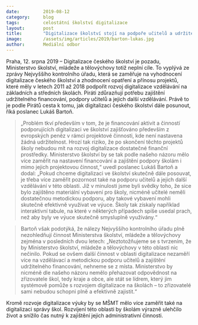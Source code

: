 ```yaml
---
date:         2019-08-12
category:     blog
tags:         celostátní školství digitalizace
layout:       post
title:        "Digitalizace školství stojí na podpoře učitelů a udržitelném financování"
image:        /assets/img/articles/2019/barton-lukas.jpg
author:       Mediální odbor
---
```



 

Praha, 12. srpna 2019 – Digitalizace českého školství je pozadu, Ministerstvo školství, mládeže a tělovýchovy totiž neplní cíle. To vyplývá ze zprávy Nejvyššího kontrolního úřadu, která se zaměřuje na vyhodnocení digitalizace českého školství a zhodnocení opatření a přínosu projektů, které měly v letech 2011 až 2018 podpořit rozvoj digitalizace vzdělávání na základních a středních školách. Piráti zdůrazňují potřebu zajištění udržitelného financování, podpory učitelů a jejich další vzdělávání. Právě to je podle Pirátů cesta k tomu, jak digitalizaci českého školství dále posunout, říká poslanec Lukáš Bartoň.

> „Problém tkví především v tom, že je financování aktivit a činností podporujících digitalizaci ve školství zajišťováno především z evropských peněz v rámci projektové činnosti, kde není nastavena žádná udržitelnost. Hrozí tak riziko, že po skončení těchto projektů školy nebudou mít na rozvoj digitalizace dostatečné finanční prostředky. Ministerstvo školství by se tak podle našeho názoru mělo více zaměřit na nastavení financování a zajištění podpory školám i mimo jejich projektovou činnost,“ uvedl poslanec Lukáš Bartoň a dodal: „Pokud chceme digitalizaci ve školství skutečně dále posouvat, je třeba více zaměřit pozornost také na podporu učitelů a jejich další vzdělávání v této oblasti. Již v minulosti jsme byli svědky toho, že sice bylo zajištěno materiální vybavení pro školy, nicméně učitelé neměli dostatečnou metodickou podporu, aby takové vybavení mohli skutečně efektivně využívat ve výuce. Školy tak získaly například interaktivní tabule, na které v některých případech spíše usedal prach, než aby byly ve výuce skutečně smysluplně využívány.“ 

> Bartoň však podotýká, že nálezy Nejvyššího kontrolního úřadu plně nezohledňují činnost Ministerstva školství, mládeže a tělovýchovy zejména v posledních dvou letech: „Neztotožňujeme se s tvrzením, že by Ministerstvo školství, mládeže a tělovýchovy v této oblasti nic nečinilo. Pokud se ovšem další činnost v oblasti digitalizace nezaměří více na vzdělávací a metodickou podporu učitelů a zajištění udržitelného financování, nehneme se z místa. Ministerstvo by nicméně dle našeho názoru nemělo přehazovat odpovědnost na zřizovatele škol, tedy kraje a obce, ale stát se lídrem, který jim systémově pomůže s rozvojem digitalizace na školách – to zřizovatelé sami nebudou schopni plně a efektivně zajistit.“

Kromě rozvoje digitalizace výuky by se MŠMT mělo více zaměřit také na digitalizaci správy škol. Rozvíjení této oblasti by školám výrazně ulehčilo život a snížilo čas nutný k zajištění jejich administrativní činnosti.
